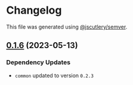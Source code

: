 # Changelog

This file was generated using [@jscutlery/semver](https://github.com/jscutlery/semver).

## [0.1.6](https://github.com/khalilou88/jnxplus/compare/maven-0.1.5...maven-0.1.6) (2023-05-13)

### Dependency Updates

- `common` updated to version `0.2.3`
